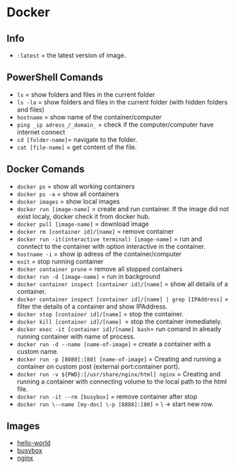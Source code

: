 # Docker
## Info
* ```:latest``` = the latest version of image.

## PowerShell Comands 
* ```ls``` = show folders and files in the current folder
* ```ls -la``` = show folders and files in the current folder (with hidden folders and files)
* ```hostname``` = show name of the container/computer
* ```ping _ip adress_/_domain_``` = check if the computer/computer have internet connect
* ```cd [folder-name]```= navigate to the folder.
* ```cat [file-name]``` = get content of the file.

## Docker Comands
* ```docker ps``` = show all working containers
* ```docker ps -a``` = show all containers
* ```docker images``` = show local images
* ```docker run [image-name]``` = create and run container. If the image did not exist localy, docker check it from docker hub. 
* ```docker pull [image-name]``` = download image
* ```docker rm [container id]/[name]``` = remove container
* ```docker run -it(interactive terminal) [image-name]``` = run and conntect to the container with option interactive in the container.
* ```hostname -i``` =  show ip adress of the container/computer
* ```exit``` = stop running container
* ```docker container prune``` = remove all stopped containers
* ```docker run -d [image-name]``` = run in background
* ```docker container inspect [container id]/[name]``` = show all details of a container.
* ```docker container inspect [container id]/[name] | grep [IPAddress]``` = filter the details of a container and show IPAddress.
* ```docker stop [container id]/[name]``` = stop the container.
* ```docker kill [container id]/[name] ```= stop the container immediately.
* ```docker exec -it [container id]/[name] bash```= run comand in already running container with name of process.
* ```docker run -d --name [name-of-image]``` = create a container with a custom name.
* ```docker run -p [8080]:[80] [name-of-image]``` = Creating and running a container on custom post (external port:container port).
* ```docker run -v ${PWD}:[/usr/share/nginx/html] nginx``` = Creating and running a container with connecting volume to the local path to the html file. 
* ```docker run -it --rm [busybox]``` = remove container after stop
* ```docker run \--name [my-doc] \-p [8888]:[80]``` = \ -> start new row.

## Images 
* [hello-world](https://hub.docker.com/_/hello-world)
* [busybox](https://hub.docker.com/_/busybox)
* [nginx](https://hub.docker.com/_/nginx)

